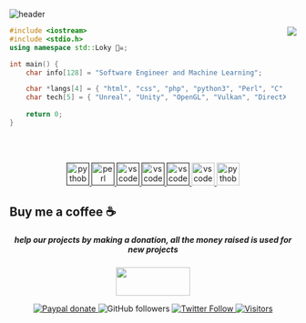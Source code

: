 ![header](https://capsule-render.vercel.app/api?type=waving&color=auto&height=220&section=header&text=0xLoky%20🏴‍☠️&fontSize=60&animation=fadeIn&fontAlignY=38&desc=Web%20Developer%20And%20Pentesting%20Tool%20Scripting&descAlignY=51&descAlign=62)
<div style="width: 10px;"></div>
<a  href="https://discord.gg/tBNG8Myd4f"><img align="right" src="https://discordapp.com/api/guilds/712028511124062259/widget.png?style=banner4"/></a>

```C++
#include <iostream>
#include <stdio.h>
using namespace std::Loky 🏴‍☠️;

int main() {
    char info[128] = "Software Engineer and Machine Learning";

    char *langs[4] = { "html", "css", "php", "python3", "Perl", "C" };
    char tech[5] = { "Unreal", "Unity", "OpenGL", "Vulkan", "DirectX" };
    
    return 0;
}
``` 
</div><br>
<br>

  <p align="center">
   <a href="">
      <img src="https://github.com/get-icon/geticon/blob/master/icons/python.svg" alt="pythob" width="40" height="40"/>
   </a>
   <a href="">
      <img src="https://github.com/get-icon/geticon/blob/master/icons/perl.svg" alt="perl" width="40" height="40"/>
   </a>
   <a href="">
      <img src="https://github.com/get-icon/geticon/blob/master/icons/c.svg" alt="vscode" width="40" height="40"/>
   </a>
   <a href="">
      <img src="https://github.com/get-icon/geticon/blob/master/icons/php.svg" alt="vscode" width="40" height="40"/>
   </a>
   <a href="">
      <img src="https://github.com/get-icon/geticon/blob/master/icons/mysql.svg" alt="vscode" width="40" height="40"/>
   </a>
   <a href="https://code.visualstudio.com/">
      <img src="https://cdn.jsdelivr.net/gh/devicons/devicon/icons/vscode/vscode-original.svg" alt="vscode" width="40" height="40"/>
   </a>
       <a href="https://code.visualstudio.com/">
      <img src="https://github.com/get-icon/geticon/blob/master/icons/linux.svg" alt="pythob" width="40" height="40"/>
   </a>
</p>
<h4 align="center">


## **Buy me a coffee ☕**
<h5 align="center">help our projects by making a donation, all the money raised is used for new projects</h5>
<p align="center">
    <a href="https://www.paypal.com/donate?hosted_button_id=NKQEXWK3RQDPQ&source=url">
        <img src="https://img.shields.io/badge/PayPal-00457C?style=for-the-badge&logo=paypal&logoColor=white" height="50" width="130" />
    </a>

<p align="center">
<div style="width: 10px;"></div>
<div align="center">
    <a href="https://www.paypal.com/donate?hosted_button_id=NKQEXWK3RQDPQ&source=url">
        <img alt="Paypal donate"
             src="https://img.shields.io/badge/Paypal-Donate!-%2300457C.svg?logo=paypal&style=flat-square">
    </a>
    <a href"https://github.com/0xLoky?tab=followers">
        <img alt="GitHub followers" 
             src="https://img.shields.io/github/followers/0xLoky?style=social" />
    </a>
    <a href="https://twitter.com/0xLoky">
        <img alt="Twitter Follow" 
             src="https://img.shields.io/twitter/follow/0xLoky?style=social">
    </a>
    <a href="https://visitor-badge.glitch.me">
        <img alt="Visitors"
             src="https://visitor-badge.glitch.me/badge?page_id=0xLoky.visitor-badge" />
    </a> </p>
